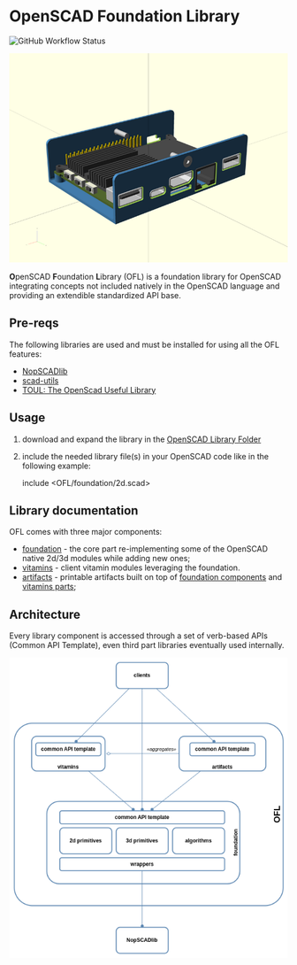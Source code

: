 # OpenSCAD Foundation Library

![GitHub Workflow Status](https://img.shields.io/github/actions/workflow/status/ggabbiani/OFL/tests.yml?label=tests&style=square)

![Cover](pics/800x600/cover.png)

**O**penSCAD **F**oundation **L**ibrary (OFL) is a foundation library for OpenSCAD integrating concepts not included natively in the OpenSCAD language and providing an extendible standardized API base.

## Pre-reqs

The following libraries are used and must be installed for using all the OFL features:

* [NopSCADlib](https://github.com/nophead/NopSCADlib)
* [scad-utils](https://github.com/openscad/scad-utils)
* [TOUL: The OpenScad Useful Library](https://www.thingiverse.com/thing:1237203)

## Usage

1. download and expand the library in the [OpenSCAD Library Folder](https://en.wikibooks.org/wiki/OpenSCAD_User_Manual/Libraries#Library_Locations)
2. include the needed library file(s) in your OpenSCAD code like in the following example:

    include \<OFL/foundation/2d.scad\>

## Library documentation

OFL comes with three major components:

* [foundation](foundation/README.md) - the core part re-implementing some of the OpenSCAD native 2d/3d modules while adding new ones;
* [vitamins](vitamins/README.md) - client vitamin modules leveraging the foundation.
* [artifacts](artifacts/README.md) - printable artifacts built on top of [foundation components](foundation/README.md) and [vitamins parts](vitamins/README.md);

## Architecture

Every library component is accessed through a set of verb-based APIs (Common API Template), even third part libraries eventually used internally.

![OFL architecture](pics/architecture.png)
